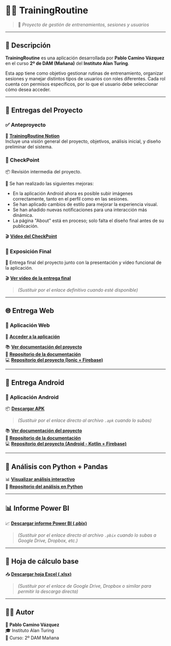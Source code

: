 # 🏋️‍♂️ TrainingRoutine

> 🧠 *Proyecto de gestión de entrenamientos, sesiones y usuarios*

---

## 📌 Descripción

**TrainingRoutine** es una aplicación desarrollada por **Pablo Camino Vázquez** en el curso **2º de DAM (Mañana)** del **Instituto Alan Turing**.

Esta app tiene como objetivo gestionar rutinas de entrenamiento, organizar sesiones y manejar distintos tipos de usuarios con roles diferentes. Cada rol cuenta con permisos específicos, por lo que el usuario debe seleccionar cómo desea acceder.

---

## 📁 Entregas del Proyecto

### ✅ Anteproyecto

📄 [**TrainingRoutine Notion**](https://www.notion.so/Training-Routine-Anteproyecto-1c6178ef7c778002b9cbf608969e1ae7?pvs=4)  
Incluye una visión general del proyecto, objetivos, análisis inicial, y diseño preliminar del sistema.

### 📍 CheckPoint

📦 Revisión intermedia del proyecto.

🔧 Se han realizado las siguientes mejoras:

- En la aplicación Android ahora es posible subir imágenes correctamente, tanto en el perfil como en las sesiones.
- Se han aplicado cambios de estilo para mejorar la experiencia visual.
- Se han añadido nuevas notificaciones para una interacción más dinámica.
- La página "About" está en proceso; solo falta el diseño final antes de su publicación.

🎬 [**Vídeo del CheckPoint**](https://youtu.be/BG-848AtvHg)

### 🎤 Exposición Final

🧾 Entrega final del proyecto junto con la presentación y vídeo funcional de la aplicación.

🎬 [**Ver vídeo de la entrega final**](https://youtu.be/ENLACE_A_TU_VIDEO_FINAL)  
> *(Sustituir por el enlace definitivo cuando esté disponible)*

---

## 🌐 Entrega Web

### 🧩 Aplicación Web

🚀 [**Acceder a la aplicación**](https://trainingroutinepcv.netlify.app/)

📚 [**Ver documentación del proyecto**](https://pablitocavaz04.github.io/TFGDocWeb/)  
🔗 [**Repositorio de la documentación**](https://github.com/pablitocavaz04/TFGDocWeb)  
💻 [**Repositorio del proyecto (Ionic + Firebase)**](https://github.com/pablitocavaz04/TrainingRoutinePCV_FB)

---

## 📱 Entrega Android

### 📲 Aplicación Android

📦 [**Descargar APK**](https://TU_ENLACE_DE_DESCARGA.apk)  
> *(Sustituir por el enlace directo al archivo `.apk` cuando lo subas)*

📚 [**Ver documentación del proyecto**](https://pablitocavaz04.github.io/TFGDocAndroid/)  
🔗 [**Repositorio de la documentación**](https://github.com/pablitocavaz04/TFGDocAndroid)  
💻 [**Repositorio del proyecto (Android - Kotlin + Firebase)**](https://github.com/pablitocavaz04/TrainingRoutine)

---

## 🐍 Análisis con Python + Pandas

📊 [**Visualizar análisis interactivo**](https://pablitocavaz04.github.io/TFG_SGE_PabloCavaz/)  
🔗 [**Repositorio del análisis en Python**](https://github.com/pablitocavaz04/TFG_SGE_PabloCavaz)

---

## 📊 Informe Power BI

📈 [**Descargar informe Power BI (.pbix)**](https://TU_ENLACE_DE_DESCARGA.pbix)  
> *(Sustituir por el enlace directo al archivo `.pbix` cuando lo subas a Google Drive, Dropbox, etc.)*

---

## 📄 Hoja de cálculo base

📥 [**Descargar hoja Excel (.xlsx)**](https://TU_ENLACE_DE_DESCARGA.xlsx)  
> *(Sustituir por el enlace de Google Drive, Dropbox o similar para permitir la descarga directa)*

---

## 🧑‍💻 Autor

📌 **Pablo Camino Vázquez**  
🎓 Instituto Alan Turing  
🧭 Curso: 2º DAM Mañana
